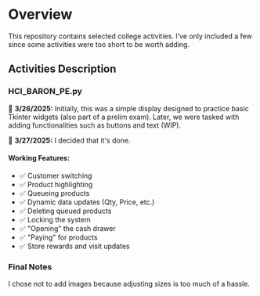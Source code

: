 # Overview  
This repository contains selected college activities. I’ve only included a few since some activities were too short to be worth adding.  

## Activities Description  

### HCI_BARON_PE.py  
📅 **3/26/2025:** Initially, this was a simple display designed to practice basic Tkinter widgets (also part of a prelim exam). Later, we were tasked with adding functionalities such as buttons and text (WIP).  

📅 **3/27/2025:** I decided that it's done.  

#### Working Features:  
- ✅ Customer switching  
- ✅ Product highlighting  
- ✅ Queueing products  
- ✅ Dynamic data updates (Qty, Price, etc.)  
- ✅ Deleting queued products  
- ✅ Locking the system
- ✅ "Opening" the cash drawer
- ✅ "Paying" for products  
- ✅ Store rewards and visit updates  

### Final Notes  
I chose not to add images because adjusting sizes is too much of a hassle.  
